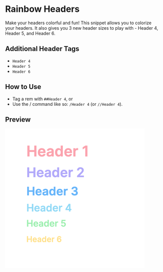 # Rainbow Headers

Make your headers colorful and fun! This snippet allows you to colorize your headers. It also gives you 3 new header sizes to play with - Header 4, Header 5, and Header 6.

## Additional Header Tags
- `Header 4`
- `Header 5`
- `Header 6`

## How to Use
- Tag a rem with `##Header 4`, or
- Use the / command like so: `/Header 4` (or `//Header 4`).

## Preview
![Preview 1](https://raw.githubusercontent.com/anishaaa1/Rainbow-Headers/main/src/images/rainbow-headers.png)
